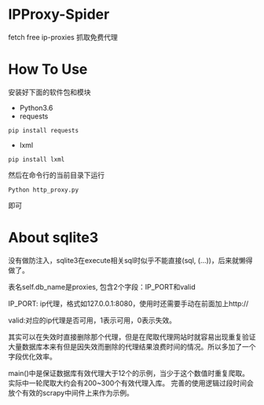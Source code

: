 # IPProxy-Spider
fetch free ip-proxies
抓取免费代理

# How To Use
安装好下面的软件包和模块
- Python3.6
- requests
```
pip install requests
```
- lxml
```
pip install lxml
```
然后在命令行的当前目录下运行
```
Python http_proxy.py
```
即可

# About sqlite3
没有做防注入，sqlite3在execute相关sql时似乎不能直接(sql, (...))，后来就懒得做了。

表名self.db_name是proxies, 包含2个字段：IP_PORT和valid

IP_PORT: ip代理，格式如127.0.0.1:8080，使用时还需要手动在前面加上http://

valid:对应的ip代理是否可用，1表示可用，0表示失效。

其实可以在失效时直接删除那个代理，但是在爬取代理网站时就容易出现重复验证大量数据库本来有但是因失效而删除的代理结果浪费时间的情况。所以多加了一个字段优化效率。

main()中是保证数据库有效代理大于12个的示例，当少于这个数值时重复爬取。
实际中一轮爬取大约会有200~300个有效代理入库。
完善的使用逻辑过段时间会放个有效的scrapy中间件上来作为示例。
